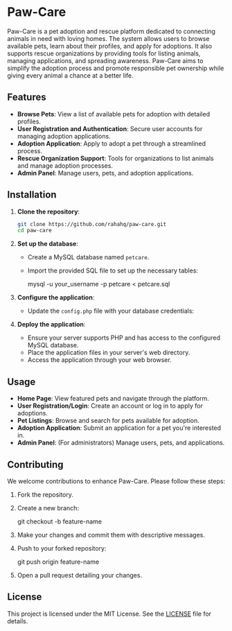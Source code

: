 # Paw-Care

Paw-Care is a pet adoption and rescue platform dedicated to connecting animals in need with loving homes. The system allows users to browse available pets, learn about their profiles, and apply for adoptions. It also supports rescue organizations by providing tools for listing animals, managing applications, and spreading awareness. Paw-Care aims to simplify the adoption process and promote responsible pet ownership while giving every animal a chance at a better life.

## Features

- **Browse Pets**: View a list of available pets for adoption with detailed profiles.
- **User Registration and Authentication**: Secure user accounts for managing adoption applications.
- **Adoption Application**: Apply to adopt a pet through a streamlined process.
- **Rescue Organization Support**: Tools for organizations to list animals and manage adoption processes.
- **Admin Panel**: Manage users, pets, and adoption applications.

## Installation

1. **Clone the repository**:

   ```bash
   git clone https://github.com/rahahq/paw-care.git
   cd paw-care


2. **Set up the database**:

   - Create a MySQL database named `petcare`.
   - Import the provided SQL file to set up the necessary tables:

     mysql -u your_username -p petcare < petcare.sql


3. **Configure the application**:

   - Update the `config.php` file with your database credentials:

     <?php
      $dbHost = 'localhost';
      $dbUsername = 'your_username';
      $dbPassword = 'your_password';
      $dbName = 'petcare';
      ?>


4. **Deploy the application**:

   - Ensure your server supports PHP and has access to the configured MySQL database.
   - Place the application files in your server's web directory.
   - Access the application through your web browser.

## Usage

- **Home Page**: View featured pets and navigate through the platform.
- **User Registration/Login**: Create an account or log in to apply for adoptions.
- **Pet Listings**: Browse and search for pets available for adoption.
- **Adoption Application**: Submit an application for a pet you're interested in.
- **Admin Panel**: (For administrators) Manage users, pets, and applications.

## Contributing

We welcome contributions to enhance Paw-Care. Please follow these steps:

1. Fork the repository.
2. Create a new branch:

   git checkout -b feature-name


3. Make your changes and commit them with descriptive messages.
4. Push to your forked repository:

   git push origin feature-name


5. Open a pull request detailing your changes.

## License

This project is licensed under the MIT License. See the [LICENSE](LICENSE) file for details.

